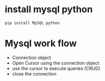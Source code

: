 

# install mysql python

```python 
pip install MySQL-python
```


# Mysql work flow

* Connection object
* Open Cursor using the connection object 
* use the cursor to execute queries (CRUD)
* close the connection 



